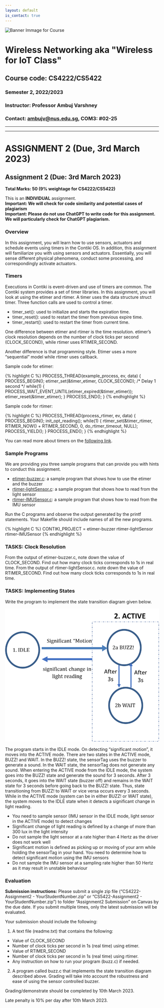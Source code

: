 ```yaml
---
layout: default
is_contact: true
---
```


![Banner Immage for Course](cs4222_banner.png)  

# Wireless Networking aka "Wireless for IoT Class"
## Course code: CS4222/CS5422  
### Semester 2, 2022/2023
### Instructor: Professor Ambuj Varshney
### Contact: [ambujv@nus.edu.sg](mailto:ambujv@nus.edu.sg), COM3: #02-25     

----
****

# ASSIGNMENT 2 (Due, 3rd March 2023)

## Assignment 2 (Due: 3rd March 2023)

**Total Marks: 50 (9% weightage for CS4222/CS5422)**
 
This is an **INDIVIDUAL** assignment.   
**Important: We will check for code similarity and potential cases of plagiarism**  
**Important: Please do not use ChatGPT to write code for this assignment. We will particularly check for ChatGPT plagiarism.**


### Overview

In this assignment, you will learn how to use sensors,  actuators and schedule events using timers in the Contiki OS. In addition, this assignment will familiarize you with using sensors and actuators. Essentially, you will sense different physical phenomena, conduct some processing, and correspondingly activate actuators.

### Timers

Executions in Contiki is event-driven and use of timers are common. The Contiki system provides a set of timer libraries. In this assignment, you will look at using the etimer and rtimer. A timer uses the data structure struct timer. Three function calls are used to control a timer.

* timer_set(): used to initialize and starts the expiration time.
* timer_reset(): used to restart the timer from previous expire time.
* timer_restart(): used to restart the timer from current time.

One difference between etimer and rtimer is the time resolution. etimer’s clock resolution depends on the number of clock ticks per second (CLOCK_SECOND), while rtimer uses RTIMER_SECOND.

Another difference is that programming style. Etimer uses a more “sequential” model while rtimer uses callback.

Sample code for etimer:

{% highlight C %}
PROCESS_THREAD(example_process, ev, data)
{
PROCESS_BEGIN();
etimer_set(&timer_etimer, CLOCK_SECOND); /* Delay 1 second
*/
while(1) {
PROCESS_WAIT_EVENT_UNTIL(etimer_expired(&timer_etimer));
etimer_reset(&timer_etimer);
}
PROCESS_END();
}
{% endhighlight %}

Sample code for rtimer:

{% highlight C %}
PROCESS_THREAD(process_rtimer, ev, data)
{
PROCESS_BEGIN();
init_opt_reading();
while(1) {
rtimer_set(&timer_rtimer, RTIMER_NOW() + RTIMER_SECOND, 0,
do_rtimer_timeout, NULL);
PROCESS_YIELD();
}
PROCESS_END();
}
{% endhighlight %}

You can read more about timers on the [following link](https://docs.contiki-ng.org/en/develop/doc/programming/Timers.html).

### Sample Programs

We are providing you three sample programs that can provide you with hints to conduct this assignment.

* [etimer-buzzer.c](https://ambuj.se/etimer-buzzer.c): a sample program that shows how to use the etimer and the buzzer
* [rtimer-lightSensor.c](https://ambuj.se/rtimer-lightSensor.c): a sample program that shows how to read from the light sensor
* [rtimer-IMUSensor.c](https://ambuj.se/rtimer-IMUSensor.c): a sample program that shows how to read from the IMU sensor

Run the C programs and observe the output generated by the printf statements. Your Makefile
should include names of all the new programs.

{% highlight C %}
CONTIKI_PROJECT = etimer-buzzer rtimer-lightSensor rtimer-IMUSensor
{% endhighlight %}

### TASKS:  Clock Resolution

From the output of etimer-buzzer.c, note down the value of CLOCK_SECOND. Find out how many clock ticks corresponds to 1s in real time.
From the output of rtimer-lightSensor.c. note down the value of RTIMER_SECOND. Find out how many clock ticks corresponds to 1s in real time.

### TASKS: Implementing States

Write the program to implement the state transition diagram given below.

![Banner Immage for Course](statetrans.png)  

The program starts in the IDLE mode. On detecting “significant motion”, it moves into the ACTIVE mode. There are two states in the ACTIVE mode,  BUZZ! and WAIT. In the BUZZ! state, the sensorTag uses the buzzer to generate a sound. In the WAIT state, the sensorTag does not
generate any sound. When entering the ACTIVE mode from the IDLE mode, the system goes into the BUZZ! state and generate the sound for 3 seconds. After 3 seconds, it goes into the WAIT state (buzzer off) and remains in the WAIT state for 3 seconds before going back to the BUZZ! state. Thus, state transitioning from BUZZ! to WAIT or vice versa occurs every 3 seconds. While in the ACTIVE mode (system can be in either BUZZ! or WAIT state), the system moves to the IDLE state when it detects a significant change in light reading.

* You need to sample sensor (IMU sensor in the IDLE mode, light sensor in the ACTIVE mode) to detect changes
* Significant change of light reading is defined by a change of more than 300 lux in the light intensity
* Do not sample the light sensor at a rate higher than 4 Hertz as the driver does not work well 
* Significant motion is defined as picking up or moving of your arm while holding the sensorTag in your hand. You need to determine how to detect significant motion using the IMU sensors
* Do not sample the IMU sensor at a sampling rate higher than 50 Hertz as it may result in unstable behaviour


### Evaluation

**Submission instructions:** Please submit a single zip file (“CS4222-Assignment2 - YourStudentNumber.zip” or
“CS5422-Assignment2 - YourStudentNumber.zip”) to folder “Assignment2 Submission” on Canvas by the due date. If you submit multiple times, only the latest submission will be evaluated.

Your submission should include the following:

1. A text file (readme.txt) that contains the following:
* Value of CLOCK_SECOND
* Number of clock ticks per second in 1s (real time) using etimer.
* Value of RTIMER_SECOND
* Number of clock ticks per second in 1s (real time) using rtimer.
* Any instruction on how to run your program (buzz.c) if needed.

2. A program called buzz.c that implements the state transition diagram described above. Grading will take into account the robustness and ease of using the sensor controlled buzzer.

Grading/demonstrate should be completed by 10th March 2023.  

Late penalty is 10% per day after 10th March 2023.








